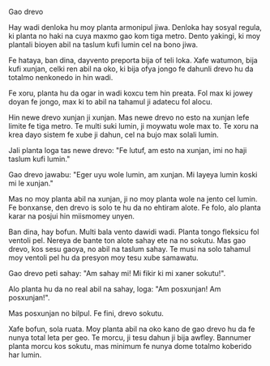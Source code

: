 Gao drevo

Hay wadi denloka hu moy planta armonipul jiwa.
Denloka hay sosyal regula, ki planta no haki na cuya maxmo gao kom tiga metro.
Dento yakingi, ki moy plantali bioyen abil na taslum kufi lumin cel na bono jiwa.

Fe hataya, ban dina, dayvento preporta bija of teli loka.
Xafe watumon, bija kufi xunjan, celki ren abil na oko, ki bija ofya jongo fe dahunli drevo hu da totalmo nenkonedo in hin wadi.

Fe xoru, planta hu da ogar in wadi koxcu tem hin preata.
Fol max ki jowey doyan fe jongo, max ki to abil na tahamul ji adatecu fol alocu.

Hin newe drevo xunjan ji xunjan.
Mas newe drevo no esto na xunjan lefe limite fe tiga metro.
Te multi suki lumin, ji moywatu wole max to.
Te xoru na krea dayo sistem fe xube ji dahun, cel na bujo max solali lumin.

Jali planta loga tas newe drevo: "Fe lutuf, am esto na xunjan, imi no haji taslum kufi lumin."

Gao drevo jawabu: "Eger uyu wole lumin, am xunjan. Mi layeya lumin koski mi le xunjan."

Mas no moy planta abil na xunjan, ji no moy planta wole na jento cel lumin.
Fe bonxanse, den drevo is solo te hu da no ehtiram alote.
Fe folo, alo planta karar na posjui hin miismomey unyen.

Ban dina, hay bofun. Multi bala vento dawidi wadi.
Planta tongo fleksicu fol ventoli pel.
Nereya de bante ton alote sahay ete na no sokutu.
Mas gao drevo, kos sesu gaoya, no abil na taslum sahay.
Te musi na solo tahamul moy ventoli pel hu da presyon moy tesu xube samawatu.

Gao drevo peti sahay: "Am sahay mi! Mi fikir ki mi xaner sokutu!".

Alo planta hu da no real abil na sahay, loga: "Am posxunjan! Am posxunjan!".

Mas posxunjan no bilpul. Fe fini, drevo sokutu.

Xafe bofun, sola ruata.
Moy planta abil na oko kano de gao drevo hu da fe nunya total leta per geo.
Te morcu, ji tesu dahun ji bija awfley.
Bannumer planta morcu kos sokutu, mas minimum fe nunya dome totalmo koberido har lumin.
